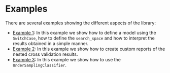 # Examples

There are several examples showing the different aspects of the library:

* [Example 1](https://github.com/JaimeArboleda/nestedcvtraining/blob/master/examples/api_examples.ipynb): In this example we show how to define a model using the `SwitchCase`, how to define the `search_space` and how to interpret the results obtained in a simple manner. 
* [Example 2](https://github.com/JaimeArboleda/nestedcvtraining/blob/master/examples/custom_reports.ipynb): In this example we show how to create custom reports of the nested cross validation results. 
* [Example 3](https://github.com/JaimeArboleda/nestedcvtraining/blob/master/examples/undersampling.ipynb): In this example we show how to use the `UnderSamplingClassifier`. 
